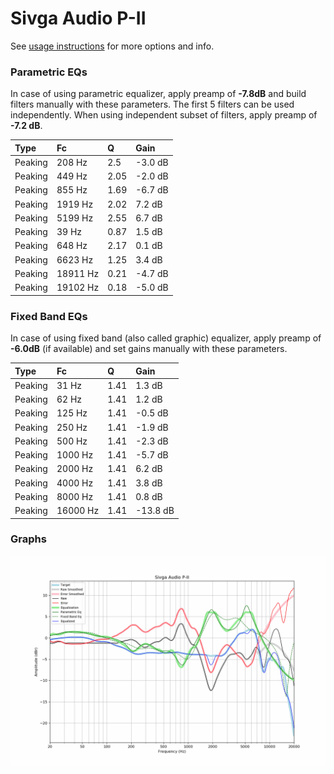# Sivga Audio P-II
See [usage instructions](https://github.com/jaakkopasanen/AutoEq#usage) for more options and info.

### Parametric EQs
In case of using parametric equalizer, apply preamp of **-7.8dB** and build filters manually
with these parameters. The first 5 filters can be used independently.
When using independent subset of filters, apply preamp of **-7.2 dB**.

| Type    | Fc       |    Q | Gain    |
|:--------|:---------|:-----|:--------|
| Peaking | 208 Hz   | 2.5  | -3.0 dB |
| Peaking | 449 Hz   | 2.05 | -2.0 dB |
| Peaking | 855 Hz   | 1.69 | -6.7 dB |
| Peaking | 1919 Hz  | 2.02 | 7.2 dB  |
| Peaking | 5199 Hz  | 2.55 | 6.7 dB  |
| Peaking | 39 Hz    | 0.87 | 1.5 dB  |
| Peaking | 648 Hz   | 2.17 | 0.1 dB  |
| Peaking | 6623 Hz  | 1.25 | 3.4 dB  |
| Peaking | 18911 Hz | 0.21 | -4.7 dB |
| Peaking | 19102 Hz | 0.18 | -5.0 dB |

### Fixed Band EQs
In case of using fixed band (also called graphic) equalizer, apply preamp of **-6.0dB**
(if available) and set gains manually with these parameters.

| Type    | Fc       |    Q | Gain     |
|:--------|:---------|:-----|:---------|
| Peaking | 31 Hz    | 1.41 | 1.3 dB   |
| Peaking | 62 Hz    | 1.41 | 1.2 dB   |
| Peaking | 125 Hz   | 1.41 | -0.5 dB  |
| Peaking | 250 Hz   | 1.41 | -1.9 dB  |
| Peaking | 500 Hz   | 1.41 | -2.3 dB  |
| Peaking | 1000 Hz  | 1.41 | -5.7 dB  |
| Peaking | 2000 Hz  | 1.41 | 6.2 dB   |
| Peaking | 4000 Hz  | 1.41 | 3.8 dB   |
| Peaking | 8000 Hz  | 1.41 | 0.8 dB   |
| Peaking | 16000 Hz | 1.41 | -13.8 dB |

### Graphs
![](./Sivga%20Audio%20P-II.png)